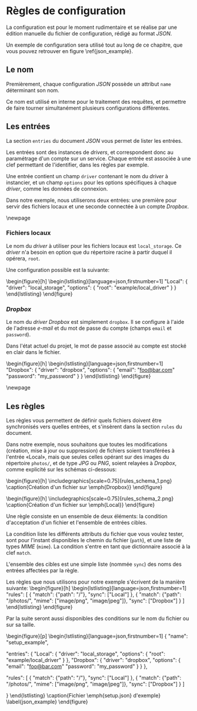 # Règles de configuration

La configuration est pour le moment rudimentaire et se réalise par une édition manuelle du fichier de configuration, rédigé au format *JSON*.

Un exemple de configuration sera utilisé tout au long de ce chapitre, que vous pouvez retrouver en figure \ref{json_example}.


## Le nom

Premièrement, chaque configuration *JSON* possède un attribut `name` déterminant son nom.

Ce nom est utilisé en interne pour le traitement des requêtes, et permettre de faire tourner simultanément plusieurs configurations différentes.


## Les entrées

La section `entries` du document *JSON* vous permet de lister les entrées.

Les entrées sont des instances de *drivers*, et correspondent donc au paramétrage d'un compte sur un service. Chaque entrée est associée à une clef permettant de l'identifier, dans les règles par exemple.

Une entrée contient un champ `driver` contenant le nom du *driver* à instancier, et un champ `options` pour les options spécifiques à chaque *driver*, comme les données de connexion.

Dans notre exemple, nous utiliserons deux entrées: une première pour servir des fichiers locaux et une seconde connectée à un compte *Dropbox*.

\newpage

### Fichiers locaux

Le nom du *driver* à utiliser pour les fichiers locaux est `local_storage`. Ce *driver* n'a besoin en option que du répertoire racine à partir duquel il opérera, `root`.

Une configuration possible est la suivante:

\begin{figure}[h]
\begin{lstlisting}[language=json,firstnumber=1]
"Local": {
  "driver": "local_storage",
  "options": {
    "root": "example/local_driver"
  }
}
\end{lstlisting}
\end{figure}

### *Dropbox*

Le nom du *driver* *Dropbox* est simplement `dropbox`. Il se configure à l'aide de l'adresse *e-mail* et du mot de passe du compte (champs `email` et `password`).

Dans l'état actuel du projet, le mot de passe associé au compte est stocké en clair dans le fichier.

\begin{figure}[h]
\begin{lstlisting}[language=json,firstnumber=1]
"Dropbox": {
  "driver": "dropbox",
  "options": {
    "email": "foo@bar.com"
    "password": "my_password"
  }
}
\end{lstlisting}
\end{figure}

\newpage

## Les règles

Les règles vous permettent de définir quels fichiers doivent être synchronisés vers quelles entrées, et s'insèrent dans la section `rules` du document.

Dans notre exemple, nous souhaitons que toutes les modifications (création, mise à jour ou suppression) de fichiers soient transférées à l'entrée «Local», mais que seules celles opérant sur des images du répertoire `photos/`, et de type *JPG* ou *PNG*, soient relayées à *Dropbox*, comme explicité sur les schémas ci-dessous:

\begin{figure}[h]
\includegraphics[scale=0.75]{rules_schema_1.png}
\caption{Création d'un fichier sur \emph{Dropbox}}
\end{figure}

\begin{figure}[h]
\includegraphics[scale=0.75]{rules_schema_2.png}
\caption{Création d'un fichier sur \emph{Local}}
\end{figure}

Une règle consiste en un ensemble de deux éléments: la condition d'acceptation d'un fichier et l'ensemble de entrées cibles.

La condition liste les différents attributs du fichier que vous voulez tester, sont pour l'instant disponibles le chemin du fichier (`path`), et une liste de types *MIME* (`mime`). La condition s'entre en tant que dictionnaire associé à la clef `match`.

L'ensemble des cibles est une simple liste (nommée `sync`) des noms des entrées affectées par la règle.

Les règles que nous utilisons pour notre exemple s'écrivent de la manière suivante:
\begin{figure}[h]
\begin{lstlisting}[language=json,firstnumber=1]
"rules": [
  {
    "match": {"path": "/"},
    "sync": ["Local"]
  },
  {
    "match": {"path": "/photos/", "mime": ["image/png", "image/jpeg"]},
    "sync": ["Dropbox"]
  }
]
\end{lstlisting}
\end{figure}

Par la suite seront aussi disponibles des conditions sur le nom du fichier ou sur sa taille.



\begin{figure}[p]
\begin{lstlisting}[language=json,firstnumber=1]
{
  "name": "setup_example",

  "entries": {
    "Local": {
      "driver": "local_storage",
      "options": {
        "root": "example/local_driver"
      }
    },
    "Dropbox": {
      "driver": "dropbox",
      "options": {
        "email": "foo@bar.com"
        "password": "my_password"
      }
    }
  },

  "rules": [
    {
      "match": {"path": "/"},
      "sync": ["Local"]
    },
    {
      "match": {"path": "/photos/", "mime": ["image/png", "image/jpeg"]},
      "sync": ["Dropbox"]
    }
  ]

}
\end{lstlisting}
\caption{Fichier \emph{setup.json} d'exemple}
\label{json_example}
\end{figure}
